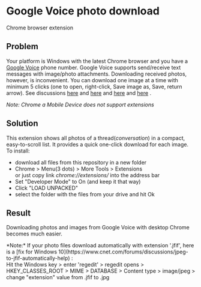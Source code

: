 Google Voice photo download
=====================
Chrome browser extension

## Problem
Your platform is Windows with the latest Chrome browser and you have a [Google Voice](https://voice.google.com/messages) phone number.
Google Voice supports send/receive text messages with image/photo attachments. Downloading received photos, however, is inconvenient. You can download one image at a time with minimum 5 clicks (one to open, right-click, Save image as, Save, return arrow).
See discussions 
[here](https://productforums.google.com/forum/#!topic/voice/1jWD3JB9p-E) and
[here](https://productforums.google.com/forum/#!topic/voice/6AB1v7nryTY) and
[here](https://productforums.google.com/forum/#!topic/voice/o0SaZtTsXtk) and
[here](https://productforums.google.com/forum/#!topic/voice/O-R0duG2Xjo)
.

*Note: Chrome a Mobile Device does not support extensions* 

## Solution

This extension shows all photos of a thread(*conversation*) in a compact, easy-to-scroll list. It provides a quick one-click download for each image.
To install:
 * download all files from this repository in a new folder
 * Chrome > Menu(3 dots) > More Tools > Extensions <br />
	or just copy link *chrome://extensions/* into the address bar
 * Set "Developer Mode" to On (and keep it that way)
 * Click "LOAD UNPACKED" 
 * select the folder with the files from your drive and hit Ok

## Result

Downloading photos and images from Google Voice with desktop Chrome becomes much easier.
<p>
*Note:* If your photo files download automatically with extension '.jfif', here is a [fix for Windows 10](https://www.cnet.com/forums/discussions/jpeg-to-jfif-automatically-help) :
<br />
Hit the Windows key > enter 'regedit' > regedit opens > HKEY_CLASSES_ROOT > MIME > DATABASE > Content type > image/jpeg > change "extension" value from .jfif to .jpg
</p>
&emsp;
